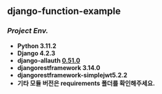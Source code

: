 django-function-example
---
### _Project Env._
* **Python 3.11.2**
* **Django 4.2.3**
* **django-allauth <U>0.51.0</U>**
* **djangorestframework 3.14.0**
* **djangorestframework-simplejwt5.2.2**
* **기타 모듈 버전은 requirements 폴더를 확인해주세요.**